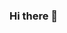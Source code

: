 ### Hi there 👋

<!--
**ra1nst0rm3d/ra1nst0rm3d** is a ✨ _special_ ✨ repository because its `README.md` (this file) appears on your GitHub profile.

Here are some ideas to get you started:

🔭 I’m currently working on simple EQualizer
🌱 I’m currently learning GStreamer and FreeBSD eco-system
- 👯 I’m looking to collaborate on ...
- 🤔 I’m looking for help with ...
💬 Ask me about *nix, sound and more
- 📫 How to reach me: ...
- 😄 Pronouns: ...
- ⚡ Fun fact: ...
-->
